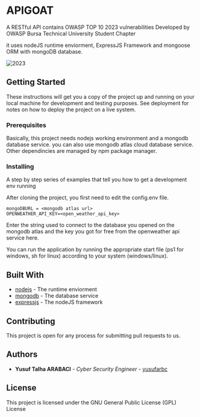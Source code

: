 # APIGOAT
 A RESTful API contains OWASP TOP 10 2023 vulnerabilities
 Developed by OWASP Bursa Technical University Student Chapter

 it uses nodeJS runtime enviorment, ExpressJS Framework and mongoose ORM with mongoDB database.

![2023](https://github.com/OWASP-BURSA-TECHNICAL-UNIVERSITY/APIGOAT/assets/77548038/c3ce96e5-9dac-4d95-ae1e-6a48456fe141)

## Getting Started

These instructions will get you a copy of the project up and running on your local machine for development and testing purposes. See deployment for notes on how to deploy the project on a live system.

### Prerequisites

Basically, this project needs nodejs working environment and a mongodb database service. you can also use mongodb atlas cloud database service. Other dependincies are managed by npm package manager.

### Installing

A step by step series of examples that tell you how to get a development env running

After cloning the project, you first need to edit the config.env file.
```
mongoDBURL = <mongodb atlas url>
OPENWEATHER_API_KEY=<open_weather_api_key>
```

Enter the string used to connect to the database you opened on the mongodb atlas and the key you got for free from the openweather api service here.

You can run the application by running the appropriate start file (ps1 for windows, sh for linux) according to your system (windows/linux).

## Built With

* [nodejs](https://nodejs.org/en/download/package-manager) - The runtime enviorment
* [mongodb](https://www.mongodb.com/atlas) - The database service
* [expressjs](https://expressjs.com/) - The nodeJS framework

## Contributing

This project is open for any process for submitting pull requests to us.


## Authors

* **Yusuf Talha ARABACI** - *Cyber Security Engineer* - [yusufarbc](https://github.com/yusufarbc)

## License

This project is licensed under the GNU General Public License (GPL) License
